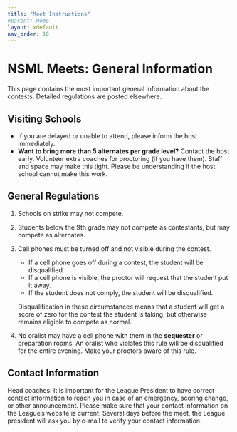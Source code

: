 ```yaml
---
title: "Meet Instructions"
#parent: Home
layout: xdefault
nav_order: 10
---
```


# NSML Meets: General Information

This page contains the most important general information about the
contests. Detailed regulations are posted elsewhere.

## Visiting Schools

* If you are delayed or unable to attend, please inform the host
  immediately.
* **Want to bring more than 5 alternates per grade level?** Contact the
host early. Volunteer extra coaches for proctoring (if you have
them). Staff and space may make this tight. Please be understanding if
the host school cannot make this work.

## General Regulations

1. Schools on strike may not compete.
2. Students below the 9th grade may not compete as contestants, but may compete as
alternates.
4. Cell phones must be turned off and not visible during the contest.

    * If a cell phone goes off
    during a contest, the student will be disqualified.
    * If a cell phone is visible, the proctor will request that the
 student put it away.
    * If the student does not comply, the student will be
      disqualified.

   Disqualification in these circumstances means that a student will get
   a score of zero for the contest the student is taking, but otherwise
   remains eligible to compete as normal.

5. No oralist may have a cell phone with them in the **sequester** or preparation rooms. An
oralist who violates this rule will be disqualified for the entire evening. Make your
proctors aware of this rule.

## Contact Information
Head coaches: It is important for the League President to have correct contact information
to reach you in case of an emergency, scoring change, or other announcement. Please
make sure that your contact information on the League’s website is current. Several days
before the meet, the League president will ask you by e-mail to verify your contact
information.
